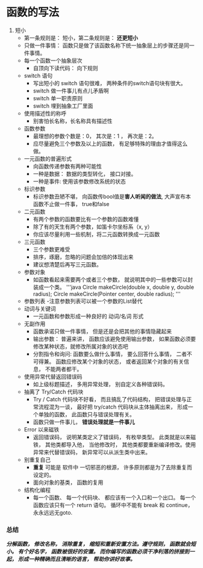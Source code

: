 # 函数的写法

1. 短小
   - 第一条规则是： 短小，第二条规则是： **还更短小**
   - 只做一件事情： 函数只是做了该函数名称下统一抽象层上的步骤还是同一件事情。
   - 每一个函数一个抽象层次
      - 自顶向下读代码： 向下规则
   - switch 语句
      - 写出短小的 switch 语句很难， 两种条件的switch语句块有很大。
      - switch 做一件事儿有点儿矛盾啊
      - switch 单一职责原则
      - switch 埋到抽象工厂里面
   - 使用描述性的称呼
     - 别害怕长名称，长名称具有描述性
   - 函数参数
     - 最理想的参数个数是：0， 其次是：1 ， 再次是：2。 
     - 应尽量避免三个参数及以上的函数， 有足够特殊的理由才值得这么做。
   - 一元函数的普遍形式
      - 向函数传递参数有两种可能性
      - 一种是数据： 数据的类型转化， 接口对接。
      - 一种是事件: 使用该参数修改系统的状态
   - 标识参数
      - 标识参数丑陋不堪， 向函数传bool值是**害人听闻的做法**, 大声宣布本函数不止做一件事， true和false
   - 二元函数
      - 有两个参数的函数要比有一个参数的函数难懂
      - 除了有的天生有两个参数，如笛卡尔坐标系（x, y）
      - 你应该尽量利用一些机制，将二元函数转换成一元函数
   - 三元函数
      - 三个参数更难受
      - 排序，琢磨，忽略的问题会加倍的体现出来
      - 建议想清楚后再写三元函数。
   - 参数对象
      - 如函数看起来需要两个或者三个参数， 就说明其中的一些参数可以封装成一个类。
      '''java
	Circle makeCircle(double x, double y, double radius);
	Circle makeCircle(Pointer center, double radius);
      '''
   - 参数列表
      -注意参数列表可以被一个参数的List替代
   - 动词与关键词
      - 一元函数和参数形成一种良好的 动词/名词 形式
   - 无副作用
      - 函数承诺只做一件事情， 但是还是会把其他的事情隐藏起来
      - 输出参数： 普遍来讲， 函数应该避免使用输出参数， 如果函数必须要修改某种状态，就修改所属对象的状态吧
      - 分割指令和询问: 函数要么做什么事情， 要么回答什么事情， 二者不可得兼。 函数应修改某个对象的状态， 或者返回某个对象的有关信息， 不能两者都干。
   - 使用异常代替返回错误码
      - 如上级标题描述， 多用异常处理， 别自定义各种错误码。
   - 抽离了 Try/Catch 代码块
      - Try / Catch 代码块不好看， 而且搞乱了代码结构， 把错误处理与正常流程混为一谈， 最好把 try/catch 代码块从主体抽离出来， 形成一个单独的函数， 此函数只与错误处理有关。
      - 函数只做一件事儿， **错误处理就是一件事儿**
   - Error 以来磁铁
      - 返回错误码， 说明某类定义了错误码， 有枚举类型。 此类就是以来磁铁， 其他类都导入他， 当他修改时， 其他类都要重新编译修改。使用异常来代替错误码， 新异常可以从派生类中出来。
   - 别重复自己
     - **重复** 可能是 软件中 一切邪恶的根源， 许多原则都是为了去除重复而设定的。
     - 面向对象的基类， 函数的复用
   - 结构化编程
      - 每一个函数、 每一个代码块、 都应该有一个入口和一个出口。 每一个函数应该只有一个 return 语句。 循环中不能有 break 和 continue， 永永远远无goto.
### 总结

***分解函数， 修改名称， 消除重复， 缩短和重新安置方法。遵守规则， 函数就会短小。 有个好名字， 函数被很好的安置。 而你编写的函数必须干净利落的拼接到一起， 形成一种精确而且清晰的语言， 帮助你讲好故事。***


